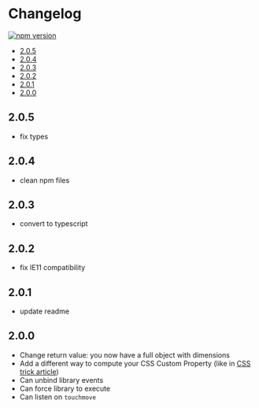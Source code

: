 # Changelog

[![npm version](https://badge.fury.io/js/vh-check.svg)](https://badge.fury.io/js/vh-check)

<!-- START doctoc generated TOC please keep comment here to allow auto update -->
<!-- DON'T EDIT THIS SECTION, INSTEAD RE-RUN doctoc TO UPDATE -->

- [2.0.5](#205)
- [2.0.4](#204)
- [2.0.3](#203)
- [2.0.2](#202)
- [2.0.1](#201)
- [2.0.0](#200)

<!-- END doctoc generated TOC please keep comment here to allow auto update -->

## 2.0.5

- fix types

## 2.0.4

- clean npm files

## 2.0.3

- convert to typescript

## 2.0.2

- fix IE11 compatibility

## 2.0.1

- update readme

## 2.0.0

- Change return value: you now have a full object with dimensions
- Add a different way to compute your CSS Custom Property (like in [CSS trick article](https://css-tricks.com/the-trick-to-viewport-units-on-mobile))
- Can unbind library events
- Can force library to execute
- Can listen on `touchmove`
